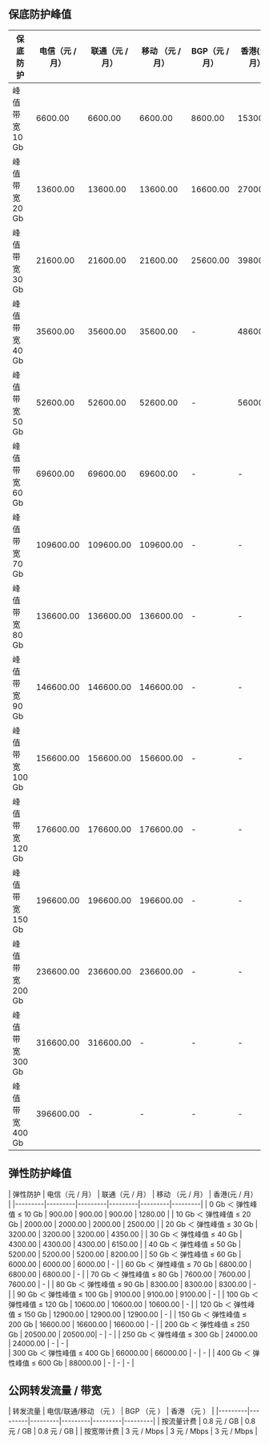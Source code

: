 ## 保底防护峰值
| 保底防护 | 电信（元 / 月） | 联通（元 / 月） | 移动 （元 / 月） | BGP（元 / 月） | 香港(元 / 月） |
|---------|---------|---------|---------|---------|---------|
| 峰值带宽 10 Gb | 6600.00 | 6600.00 | 6600.00 | 8600.00 | 15300.00  |
| 峰值带宽 20 Gb | 13600.00  | 13600.00 | 13600.00 | 16600.00  | 27000.00 |
| 峰值带宽 30 Gb | 21600.00  | 21600.00  | 21600.00 | 25600.00  | 39800.00  |
| 峰值带宽 40 Gb | 35600.00  | 35600.00  | 35600.00  |- | 48600.00 |
| 峰值带宽 50 Gb | 52600.00  | 52600.00  |52600.00  | - | 56000.00  |
| 峰值带宽 60 Gb | 69600.00  | 69600.00  | 69600.00  | - | - |
| 峰值带宽 70 Gb | 109600.00  | 109600.00 |109600.00 |  - | - |
| 峰值带宽 80 Gb | 136600.00  | 136600.00  | 136600.00  |  - | - |
| 峰值带宽 90 Gb | 146600.00  | 146600.00  | 146600.00 |  - | - |
| 峰值带宽 100 Gb | 156600.00  | 156600.00  | 156600.00  |  - | - |
| 峰值带宽 120 Gb | 176600.00  | 176600.00  | 176600.00  |  - | - |
| 峰值带宽 150 Gb | 196600.00  | 196600.00  | 196600.00  |  - | - |
| 峰值带宽 200 Gb | 236600.00  | 236600.00  |236600.00  |  - | - |
| 峰值带宽 300 Gb | 316600.00  | 316600.00  | - |  - | - |
| 峰值带宽 400 Gb | 396600.00  | - | - |  - | - |

## 弹性防护峰值
| 弹性防护 | 电信（元 / 月） | 联通（元 / 月） | 移动 （元 / 月）  | 香港(元 / 月） |
|---------|---------|---------|---------|---------|---------|
| 0 Gb ＜ 弹性峰值 ≤  10 Gb | 900.00  | 900.00  | 900.00  | 1280.00  | 
| 10 Gb ＜ 弹性峰值 ≤  20 Gb | 2000.00  | 2000.00 | 2000.00 | 2500.00 | 
| 20 Gb ＜ 弹性峰值 ≤  30 Gb | 3200.00  | 3200.00  | 3200.00 | 4350.00 | 
| 30 Gb ＜ 弹性峰值 ≤  40 Gb | 4300.00  | 4300.00  | 4300.00  | 6150.00 | 
| 40 Gb ＜ 弹性峰值 ≤  50 Gb | 5200.00  | 5200.00  | 5200.00  | 8200.00 | 
| 50 Gb ＜ 弹性峰值 ≤  60 Gb | 6000.00  | 6000.00  | 6000.00  | - | 
| 60 Gb ＜ 弹性峰值 ≤  70 Gb | 6800.00  | 6800.00 | 6800.00 |  - | 
| 70 Gb ＜ 弹性峰值 ≤  80 Gb | 7600.00  | 7600.00  | 7600.00  |  - | 
| 80 Gb ＜ 弹性峰值 ≤  90 Gb | 8300.00  | 8300.00  | 8300.00 |  - | 
| 90 Gb ＜ 弹性峰值 ≤  100 Gb | 9100.00  | 9100.00  | 9100.00  |  - |
| 100 Gb ＜ 弹性峰值 ≤ 120 Gb | 10600.00  | 10600.00  | 10600.00  |  - | 
| 120 Gb ＜ 弹性峰值 ≤  150 Gb | 12900.00  | 12900.00  | 12900.00  |  - |
| 150 Gb ＜ 弹性峰值 ≤ 200 Gb | 16600.00  | 16600.00  | 16600.00 |  - |
| 200 Gb ＜ 弹性峰值 ≤ 250 Gb | 20500.00  | 20500.00| - |  - | 
| 250 Gb ＜ 弹性峰值 ≤ 300 Gb | 24000.00  | 24000.00 | - |  - |  
| 300 Gb ＜ 弹性峰值 ≤ 400 Gb | 66000.00  | 66000.00 | - |  - | 
| 400 Gb ＜ 弹性峰值 ≤  600 Gb | 88000.00  | - | - |  - | 

## 公网转发流量 / 带宽
| 转发流量 | 电信/联通/移动 （元 ） | BGP （元 ） | 香港 （元 ）  |
|---------|---------|---------|---------|---------|---------|
| 按流量计费 | 0.8 元 / GB  | 0.8 元 / GB  | 0.8 元 / GB  |
| 按宽带计费 | 3 元 / Mbps  | 3 元 / Mbps | 3 元 / Mbps |
